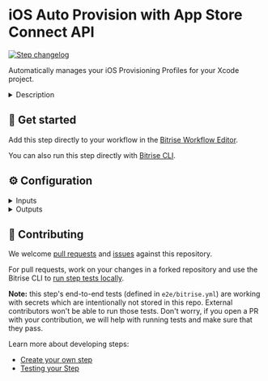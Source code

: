 # iOS Auto Provision with App Store Connect API

[![Step changelog](https://shields.io/github/v/release/bitrise-steplib/steps-ios-auto-provision-appstoreconnect?include_prereleases&label=changelog&color=blueviolet)](https://github.com/bitrise-steplib/steps-ios-auto-provision-appstoreconnect/releases)

Automatically manages your iOS Provisioning Profiles for your Xcode project.

<details>
<summary>Description</summary>

The Step uses the official [App Store Connect API](https://developer.apple.com/documentation/appstoreconnectapi/generating_tokens_for_api_requests). The Step can obtain the API connection information in 2 ways:
It can use either the Bitrise Apple Developer connection selected under the **Team** tab for the application, or you can provide the information to the Step using Step's input variables.
The Steps performs the following:
- It generates, updates and downloads the provisioning profiles needed for your iOS project.
- It verifies if your project is registered with the App Store Connect. If it was not, the Step registers your project.
- It registers the iOS devices connected to your Bitrise account with the App Store Connect.
- It modifies the iOS project to use manual code signing if the project uses automatically managed signing.

### Configuring the Step

Before you start configuring the Step, make sure you've completed the following requirements:
1. You've generated an [API key](https://developer.apple.com/documentation/appstoreconnectapi/creating_api_keys_for_app_store_connect_api) and obtained an **Issuer ID**, **Key ID** and a **Private Key**.
2. You've [defined your Apple Developer Account to Bitrise](https://devcenter.bitrise.io/getting-started/configuring-bitrise-steps-that-require-apple-developer-account-data/#defining-your-apple-developer-account-to-bitrise).
3. You've [assigned an Apple Developer Account to your app](https://devcenter.bitrise.io/getting-started/configuring-bitrise-steps-that-require-apple-developer-account-data/#assigning-an-apple-developer-account-for-your-app).

Once these are done, most of the required Step input fields are already populated for you.

To configure the Step:

1. Add the **iOS Auto Provision with App Store Connect API** after any dependency installer Step in your Workflow, such as **Run CocoaPods install** or **Carthage**.
2. Click the Step to edit its input fields. You can see that the **Build API token**, **Build URL**, and the **Xcode Project (or Workspace) path** inputs are automatically filled out for you.
    - **Build API token**: Every running build has a temporary API token on a Bitrise virtual machine. This token is only available while the build is running. The Step downloads the connected API key with the help of this API token and Bitrise saves it in a JSON file.
    - **Build URL**: URL of the current build or local path URL to your `apple_developer_portal_data.json`.
    - **Xcode Project path**: The path where the `.xcodeproj` / `.xcworkspace` is located.
3. **Distribution type** input's value has to match with the value of the **Select method for export** input in the **Xcode Archive & Export for iOS** Step.
4. With the **Scheme name** input you can restrict which targets to process.

### Troubleshooting
Make sure you do not have the **Certificate and Profile Installer** Step in your Workflow.
Make sure that you do NOT modify your Xcode project between the **iOS Auto Provision with App Store Connect API** and the **Xcode Archive & Export for iOS** Steps. For example, do not change the **bundle ID** after the **iOS Auto Provision with App Store Connect API** Step.

### Useful links
- [Managing iOS code signing files - automatic provisioning](https://devcenter.bitrise.io/code-signing/ios-code-signing/ios-auto-provisioning/)
- [About iOS Auto Provision with Apple ID](https://devcenter.bitrise.io/getting-started/configuring-bitrise-steps-that-require-apple-developer-account-data/#assigning-an-apple-developer-account-for-your-appv)

### Related Steps
- [iOS Auto Provision with Apple ID](https://www.bitrise.io/integrations/steps/ios-auto-provision)
- [Xcode Archive & Export](https://www.bitrise.io/integrations/steps/xcode-archive)
</details>

## 🧩 Get started

Add this step directly to your workflow in the [Bitrise Workflow Editor](https://devcenter.bitrise.io/steps-and-workflows/steps-and-workflows-index/).

You can also run this step directly with [Bitrise CLI](https://github.com/bitrise-io/bitrise).

## ⚙️ Configuration

<details>
<summary>Inputs</summary>

| Key | Description | Flags | Default |
| --- | --- | --- | --- |
| `connection` | This input variable allows you to specify how the Step determines the API connection to use. - `automatic`: The Step can use either method: It will attempt to use the Bitrise Apple Developer connection first. If this is not available, it will use the Step input variables. - `api_key`: The Step will only use the Bitrise Apple Developer connection. It will not use the Step input variables. - `off`: The Step will only use the Step input variables. It will not use the Bitrise Apple Developer connection. - `enterprise-with-apple-id`: [Bitrise Apple Service connection with an Apple Developer Enterpsie account.](https://devcenter.bitrise.io/getting-started/connecting-to-services/connecting-to-an-apple-service-with-apple-id/) - `apple-id`: [Bitrise Apple Service connection with Apple ID.](https://devcenter.bitrise.io/getting-started/connecting-to-services/connecting-to-an-apple-service-with-apple-id/) | required | `automatic` |
| `api_key_path` | Specify the path in an URL format where your API key is stored.  For example: `https://URL/TO/AuthKey_[KEY_ID].p8` or `file:///PATH/TO/AuthKey_[KEY_ID].p8`. **NOTE:** The Step will only recognize the API key if the filename includes the  `KEY_ID` value as shown on the examples above.  You can upload your key on the **Generic File Storage** tab in the Workflow Editor and set the Environment Variable for the file here.  For example: `$BITRISEIO_MYKEY_URL` | sensitive |  |
| `api_issuer` | Issuer ID. Required if **API Key URL** (`api_key_path`) is specified. |  |  |
| `apple_id_team_id` | Needed if the are multiple Developer Portal teams active when using Bitrise Apple Service connection with Apple ID. |  |  |
| `distribution_type` | Describes how Xcode should sign your project. | required | `development` |
| `project_path` | The path where the `.xcodeproj` / `.xcworkspace` is located. | required | `$BITRISE_PROJECT_PATH` |
| `scheme` | The scheme selects the main Application Target of the project.  The step will manage the codesign settings of the main Application and related executable (Application and App Extension) targets. | required | `$BITRISE_SCHEME` |
| `configuration` | Configuration (for example, Debug, Release) selects the Build Settings describing the managed executable targets' Signing (Code Signing Style, Development Team, Code Signing Identity, Provisioning Profile).  If not set the step will use the provided Scheme's Archive Action's Build Configuration. |  |  |
| `sign_uitest_targets` | If set the step will manage the codesign settings of the UITest targets of the main Application. The UITest targets' bundle id will be set to the main Application's bundle id, so that the same Signing can be used for both the main Application and related UITest targets. |  | `no` |
| `register_test_devices` | If set the step will register known test devices from team members with the Apple Developer Portal.  Note that setting this to "yes" may cause devices to be registered against your limited quantity of test devices in the Apple Developer Portal, which can only be removed once annually during your renewal window. |  | `no` |
| `min_profile_days_valid` | Sometimes you want to sign an app with a Provisioning Profile that is valid for at least 'x' days. For example, an enterprise app won't open if your Provisioning Profile is expired. With this parameter, you can have a Provisioning Profile that's at least valid for 'x' days. By default it is set to `0` and renews the Provisioning Profile when expired. |  | `0` |
| `verbose_log` | Enable verbose logging? | required | `no` |
| `certificate_urls` | URLs of the certificates to download. Multiple URLs can be specified, separated by a pipe (`\|`) character, you can specify a local path as well, using the `file://` scheme. __Provide a development certificate__ URL, to ensure development code signing files for the project and __also provide a distribution certificate__ URL, to ensure distribution code signing files for your project, for example, `file://./development/certificate/path\|https://distribution/certificate/url`  | required, sensitive | `$BITRISE_CERTIFICATE_URL` |
| `passphrases` | Certificate passphrases. Multiple passphrases can be specified, separated by a pipe (`\|`) character. __Specified certificate passphrase count should match the count of the certificate urls__,for example, (1 certificate with empty passphrase, 1 certificate with non-empty passphrase): `\|distribution-passphrase`  | required, sensitive | `$BITRISE_CERTIFICATE_PASSPHRASE` |
| `keychain_path` | The Keychain path. | required | `$HOME/Library/Keychains/login.keychain` |
| `keychain_password` | The Keychain's password. | required, sensitive | `$BITRISE_KEYCHAIN_PASSWORD` |
| `build_api_token` | Every build gets a temporary Bitrise API token to download the connected API key in a JSON file. |  | `$BITRISE_BUILD_API_TOKEN` |
| `build_url` | URL of the current build or local path URL to your apple_developer_portal_data.json. |  | `$BITRISE_BUILD_URL` |
</details>

<details>
<summary>Outputs</summary>

| Environment Variable | Description |
| --- | --- |
| `BITRISE_EXPORT_METHOD` | Distribution type can be one of the following: `development`, `app-store`, `ad-hoc` or `enterprise`. |
| `BITRISE_DEVELOPER_TEAM` | The development team's ID, for example, `1MZX23ABCD4`. |
| `BITRISE_DEVELOPMENT_CODESIGN_IDENTITY` | The development codesign identity's name, for example, `iPhone Developer: Bitrise Bot (VV2J4SV8V4)`. |
| `BITRISE_PRODUCTION_CODESIGN_IDENTITY` | The production codesign identity's name, for example, `iPhone Distribution: Bitrise Bot (VV2J4SV8V4. |
| `BITRISE_DEVELOPMENT_PROFILE` | The development provisioning profile's UUID which belongs to the main target, for example, `c5be4123-1234-4f9d-9843-0d9be985a068`. |
| `BITRISE_PRODUCTION_PROFILE` | The production provisioning profile's UUID which belongs to the main target, for example, `c5be4123-1234-4f9d-9843-0d9be985a068`. |
</details>

## 🙋 Contributing

We welcome [pull requests](https://github.com/bitrise-steplib/steps-ios-auto-provision-appstoreconnect/pulls) and [issues](https://github.com/bitrise-steplib/steps-ios-auto-provision-appstoreconnect/issues) against this repository.

For pull requests, work on your changes in a forked repository and use the Bitrise CLI to [run step tests locally](https://devcenter.bitrise.io/bitrise-cli/run-your-first-build/).

**Note:** this step's end-to-end tests (defined in `e2e/bitrise.yml`) are working with secrets which are intentionally not stored in this repo. External contributors won't be able to run those tests. Don't worry, if you open a PR with your contribution, we will help with running tests and make sure that they pass.

Learn more about developing steps:

- [Create your own step](https://devcenter.bitrise.io/contributors/create-your-own-step/)
- [Testing your Step](https://devcenter.bitrise.io/contributors/testing-and-versioning-your-steps/)
